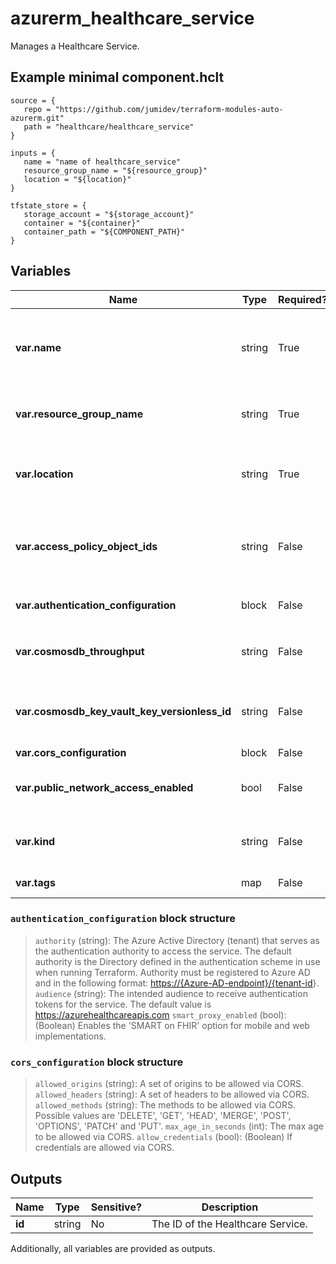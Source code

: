# azurerm_healthcare_service

Manages a Healthcare Service.

## Example minimal component.hclt

```hcl
source = {
   repo = "https://github.com/jumidev/terraform-modules-auto-azurerm.git" 
   path = "healthcare/healthcare_service" 
}

inputs = {
   name = "name of healthcare_service" 
   resource_group_name = "${resource_group}" 
   location = "${location}" 
}

tfstate_store = {
   storage_account = "${storage_account}" 
   container = "${container}" 
   container_path = "${COMPONENT_PATH}" 
}

```

## Variables

| Name | Type | Required? |  Default  |  Description |
| ---- | ---- | --------- |  ----------- | ----------- |
| **var.name** | string | True | -  |  The name of the service instance. Used for service endpoint, must be unique within the audience. Changing this forces a new resource to be created. | 
| **var.resource_group_name** | string | True | -  |  The name of the Resource Group in which to create the Service. Changing this forces a new resource to be created. | 
| **var.location** | string | True | -  |  Specifies the supported Azure Region where the Service should be created. Changing this forces a new resource to be created. | 
| **var.access_policy_object_ids** | string | False | -  |  A set of Azure object IDs that are allowed to access the Service. If not configured, the default value is the object id of the service principal or user that is running Terraform. | 
| **var.authentication_configuration** | block | False | -  |  An `authentication_configuration` block. | 
| **var.cosmosdb_throughput** | string | False | `1000`  |  The provisioned throughput for the backing database. Range of `400`-`100000`. Defaults to `1000`. | 
| **var.cosmosdb_key_vault_key_versionless_id** | string | False | -  |  A versionless Key Vault Key ID for CMK encryption of the backing database. Changing this forces a new resource to be created. | 
| **var.cors_configuration** | block | False | -  |  A `cors_configuration` block. | 
| **var.public_network_access_enabled** | bool | False | `True`  |  Whether public network access is enabled or disabled for this service instance. Defaults to `true`. | 
| **var.kind** | string | False | -  |  The type of the service. Values at time of publication are: `fhir`, `fhir-Stu3` and `fhir-R4`. Default value is `fhir`. | 
| **var.tags** | map | False | -  |  A mapping of tags to assign to the resource. | 

### `authentication_configuration` block structure

> `authority` (string): The Azure Active Directory (tenant) that serves as the authentication authority to access the service. The default authority is the Directory defined in the authentication scheme in use when running Terraform. Authority must be registered to Azure AD and in the following format: <https://{Azure-AD-endpoint}/{tenant-id>}.
> `audience` (string): The intended audience to receive authentication tokens for the service. The default value is <https://azurehealthcareapis.com>
> `smart_proxy_enabled` (bool): (Boolean) Enables the 'SMART on FHIR' option for mobile and web implementations.

### `cors_configuration` block structure

> `allowed_origins` (string): A set of origins to be allowed via CORS.
> `allowed_headers` (string): A set of headers to be allowed via CORS.
> `allowed_methods` (string): The methods to be allowed via CORS. Possible values are 'DELETE', 'GET', 'HEAD', 'MERGE', 'POST', 'OPTIONS', 'PATCH' and 'PUT'.
> `max_age_in_seconds` (int): The max age to be allowed via CORS.
> `allow_credentials` (bool): (Boolean) If credentials are allowed via CORS.



## Outputs

| Name | Type | Sensitive? | Description |
| ---- | ---- | --------- | --------- |
| **id** | string | No  | The ID of the Healthcare Service. | 

Additionally, all variables are provided as outputs.
